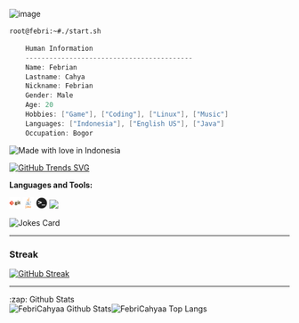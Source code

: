 ![image](https://github.com/FebriCahyaa/FebriCahyaa/assets/87246800/e271b1bb-fea5-4628-84ed-c46904f12909)

```zsh
root@febri:~#./start.sh
```

```csharp
    Human Information
    ------------------------------------------
    Name: Febrian
    Lastname: Cahya
    Nickname: Febrian
    Gender: Male
    Age: 20
    Hobbies: ["Game"], ["Coding"], ["Linux"], ["Music"]
    Languages: ["Indonesia"], ["English US"], ["Java"]
    Occupation: Bogor
```

<img src="https://madewithlove.now.sh/id?colorA=%23201d1d&colorB=%23e39393" alt="Made with love in Indonesia">


[![GitHub Trends SVG](https://api.githubtrends.io/user/svg/FebriCahyaa/repos?time_range=one_year&include_private=True&group=private&loc_metric=changed&theme=dark)](https://githubtrends.io)


**Languages and Tools:**

<code><img height="20" src="https://raw.githubusercontent.com/github/explore/80688e429a7d4ef2fca1e82350fe8e3517d3494d/topics/git/git.png"></code>
<code><img height="20" src="https://raw.githubusercontent.com/github/explore/80688e429a7d4ef2fca1e82350fe8e3517d3494d/topics/java/java.png"></code>
<code><img height="20" src="https://raw.githubusercontent.com/github/explore/80688e429a7d4ef2fca1e82350fe8e3517d3494d/topics/terminal/terminal.png"></code>
![](https://komarev.com/ghpvc/?username=FebriCahyaa)

<!-- HTML -->
<img src="https://readme-jokes.vercel.app/api?hideBorder&theme=cobalt&qColor=%23944bcc&aColor=%23bbdb51" alt="Jokes Card" />

---

### Streak ##

[![GitHub Streak](https://github-readme-streak-stats-febricahyaas-projects.vercel.app?user=FebriCahyaa&theme=calm-pink&hide_border=true&locale=id)](https://git.io/streak-stats)

---

<detail>
  <summary>:zap: Github Stats</summary>

  <img align="left" alt="FebriCahyaa Github Stats" src="https://github-readme-stats-gp89yoxi9-febricahyaas-projects.vercel.app/api?username=FebriCahyaa&show_icons=true&hide_border=true" />

  <img align="left" alt="FebriCahyaa Top Langs" src="https://github-readme-stats.vercel.app/api/top-langs/?username=FebriCahyaa&layout=compact&theme=dark(https://github.com/FebriCahyaa)" />

</detail>
